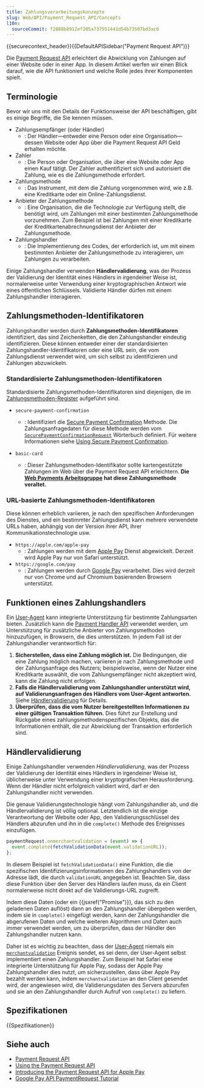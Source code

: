 ```yaml
---
title: Zahlungsverarbeitungskonzepte
slug: Web/API/Payment_Request_API/Concepts
l10n:
  sourceCommit: f2088b8912ef205a737551441d54b73507bd3ac6
---
```


{{securecontext_header}}{{DefaultAPISidebar("Payment Request API")}}

Die [Payment Request API](/de/docs/Web/API/Payment_Request_API) erleichtert die Abwicklung von Zahlungen auf einer Website oder in einer App. In diesem Artikel werfen wir einen Blick darauf, wie die API funktioniert und welche Rolle jedes ihrer Komponenten spielt.

## Terminologie

Bevor wir uns mit den Details der Funktionsweise der API beschäftigen, gibt es einige Begriffe, die Sie kennen müssen.

- Zahlungsempfänger (oder Händler)
  - : Der Händler—entweder eine Person oder eine Organisation—dessen Website oder App über die Payment Request API Geld erhalten möchte.
- Zahler
  - : Die Person oder Organisation, die über eine Website oder App einen Kauf tätigt. Der Zahler authentifiziert sich und autorisiert die Zahlung, wie es die Zahlungsmethode erfordert.
- Zahlungsmethode
  - : Das Instrument, mit dem die Zahlung vorgenommen wird, wie z.B. eine Kreditkarte oder ein Online-Zahlungsdienst.
- Anbieter der Zahlungsmethode
  - : Eine Organisation, die die Technologie zur Verfügung stellt, die benötigt wird, um Zahlungen mit einer bestimmten Zahlungsmethode vorzunehmen. Zum Beispiel ist bei Zahlungen mit einer Kreditkarte der Kreditkartenabrechnungsdienst der Anbieter der Zahlungsmethode.
- Zahlungshandler
  - : Die Implementierung des Codes, der erforderlich ist, um mit einem bestimmten Anbieter der Zahlungsmethode zu interagieren, um Zahlungen zu verarbeiten.

Einige Zahlungshandler verwenden **Händlervalidierung**, was der Prozess der Validierung der Identität eines Händlers in irgendeiner Weise ist, normalerweise unter Verwendung einer kryptographischen Antwort wie eines öffentlichen Schlüssels. Validierte Händler dürfen mit einem Zahlungshandler interagieren.

## Zahlungsmethoden-Identifikatoren

Zahlungshandler werden durch **Zahlungsmethoden-Identifikatoren** identifiziert, das sind Zeichenketten, die den Zahlungshandler eindeutig identifizieren. Diese können entweder einer der standardisierten Zahlungshandler-Identifikatoren oder eine URL sein, die vom Zahlungsdienst verwendet wird, um sich selbst zu identifizieren und Zahlungen abzuwickeln.

### Standardisierte Zahlungsmethoden-Identifikatoren

Standardisierte Zahlungsmethoden-Identifikatoren sind diejenigen, die im [Zahlungsmethoden-Register](https://www.w3.org/TR/payment-method-id/#registry) aufgeführt sind.

- `secure-payment-confirmation`
  - : Identifiziert die [Secure Payment Confirmation](https://w3c.github.io/secure-payment-confirmation/) Methode. Die Zahlungsanfragedaten für diese Methode werden vom [`SecurePaymentConfirmationRequest`](/de/docs/Web/API/SecurePaymentConfirmationRequest) Wörterbuch definiert. Für weitere Informationen siehe [Using Secure Payment Confirmation](/de/docs/Web/API/Payment_Request_API/Using_secure_payment_confirmation).

- `basic-card`
  - : Dieser Zahlungsmethoden-Identifikator sollte kartengestützte Zahlungen im Web über die Payment Request API erleichtern. **Die [Web Payments Arbeitsgruppe](https://www.w3.org/groups/wg/payments) hat diese Zahlungsmethode veraltet.**

### URL-basierte Zahlungsmethoden-Identifikatoren

Diese können erheblich variieren, je nach den spezifischen Anforderungen des Dienstes, und ein bestimmter Zahlungsdienst kann mehrere verwendete URLs haben, abhängig von der Version ihrer API, ihrer Kommunikationstechnologie usw.

- `https://apple.com/apple-pay`
  - : Zahlungen werden mit dem [Apple Pay](https://www.apple.com/apple-pay/) Dienst abgewickelt. Derzeit wird Apple Pay nur von Safari unterstützt.
- `https://google.com/pay`
  - : Zahlungen werden durch [Google Pay](https://pay.google.com/payments/home) verarbeitet. Dies wird derzeit nur von Chrome und auf Chromium basierenden Browsern unterstützt.

## Funktionen eines Zahlungshandlers

Ein [User-Agent](/de/docs/Glossary/user_agent) kann integrierte Unterstützung für bestimmte Zahlungsarten bieten. Zusätzlich kann die [Payment Handler API](https://w3c.github.io/payment-handler/) verwendet werden, um Unterstützung für zusätzliche Anbieter von Zahlungsmethoden hinzuzufügen, in Browsern, die dies unterstützen. In jedem Fall ist der Zahlungshandler verantwortlich für:

1. **Sicherstellen, dass eine Zahlung möglich ist.** Die Bedingungen, die eine Zahlung möglich machen, variieren je nach Zahlungsmethode und der Zahlungsanfrage des Nutzers; beispielsweise, wenn der Nutzer eine Kreditkarte auswählt, die vom Zahlungsempfänger nicht akzeptiert wird, kann die Zahlung nicht erfolgen.
2. **Falls die Händlervalidierung vom Zahlungshandler unterstützt wird, auf Validierungsanfragen des Händlers vom User-Agent antworten.** Siehe [Händlervalidierung](#händlervalidierung) für Details.
3. **Überprüfen, dass die vom Nutzer bereitgestellten Informationen zu einer gültigen Transaktion führen.** Dies führt zur Erstellung und Rückgabe eines zahlungsmethodenspezifischen Objekts, das die Informationen enthält, die zur Abwicklung der Transaktion erforderlich sind.

## Händlervalidierung

Einige Zahlungshandler verwenden _Händlervalidierung_, was der Prozess der Validierung der Identität eines Händlers in irgendeiner Weise ist, üblicherweise unter Verwendung einer kryptografischen Herausforderung. Wenn der Händler nicht erfolgreich validiert wird, darf er den Zahlungshandler nicht verwenden.

Die genaue Validierungstechnologie hängt vom Zahlungshandler ab, und die Händlervalidierung ist völlig optional. Letztendlich ist die einzige Verantwortung der Website oder App, den Validierungsschlüssel des Händlers abzurufen und ihn in die `complete()` Methode des Ereignisses einzufügen.

```js
paymentRequest.onmerchantvalidation = (event) => {
  event.complete(fetchValidationData(event.validationURL));
};
```

In diesem Beispiel ist `fetchValidationData()` eine Funktion, die die spezifischen Identifizierungsinformationen des Zahlungshandlers von der Adresse lädt, die durch `validationURL` angegeben ist. Beachten Sie, dass diese Funktion über den Server des Händlers laufen muss, da ein Client normalerweise nicht direkt auf die Validierungs-URL zugreift.

Indem diese Daten (oder ein {{jsxref("Promise")}}, das sich zu den geladenen Daten auflöst) dann an den Zahlungshandler übergeben werden, indem sie in `complete()` eingefügt werden, kann der Zahlungshandler die abgerufenen Daten und welche weiteren Algorithmen und Daten auch immer verwendet werden, um zu überprüfen, dass der Händler den Zahlungshandler nutzen kann.

Daher ist es wichtig zu beachten, dass der [User-Agent](/de/docs/Glossary/user_agent) niemals ein [`merchantvalidation`](/de/docs/Web/API/PaymentRequest/merchantvalidation_event) Ereignis sendet, es sei denn, der User-Agent selbst implementiert einen Zahlungshandler. Zum Beispiel hat Safari eine integrierte Unterstützung für Apple Pay, sodass der Apple Pay Zahlungshandler dies nutzt, um sicherzustellen, dass über Apple Pay bezahlt werden kann, indem `merchantvalidation` an den Client gesendet wird, der angewiesen wird, die Validierungsdaten des Servers abzurufen und sie an den Zahlungshandler durch Aufruf von `complete()` zu liefern.

## Spezifikationen

{{Spezifikationen}}

## Siehe auch

- [Payment Request API](/de/docs/Web/API/Payment_Request_API)
- [Using the Payment Request API](/de/docs/Web/API/Payment_Request_API/Using_the_Payment_Request_API)
- [Introducing the Payment Request API for Apple Pay](https://webkit.org/blog/8182/introducing-the-payment-request-api-for-apple-pay/)
- [Google Pay API PaymentRequest Tutorial](https://developers.google.com/pay/api/web/guides/paymentrequest/tutorial)
